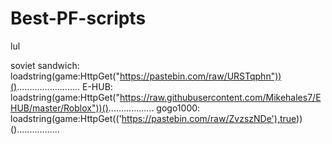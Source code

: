 # Best-PF-scripts
lul


soviet sandwich: loadstring(game:HttpGet("https://pastebin.com/raw/URSTqphn"))().........................
E-HUB:  loadstring(game:HttpGet("https://raw.githubusercontent.com/Mikehales7/EHUB/master/Roblox"))()..................
gogo1000:  loadstring(game:HttpGet(('https://pastebin.com/raw/ZvzszNDe'),true))().................
